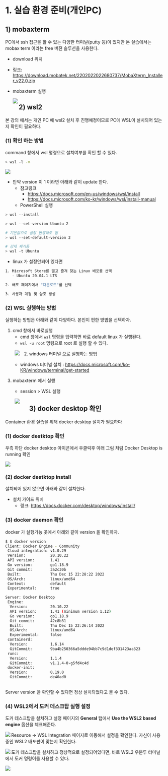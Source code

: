 # 1. 실습 환경 준비(개인PC)


## 1) mobaxterm
PC에서 ssh 접근을 할 수 있는 다양한 터미널(putty 등)이 있지만 본 실습에서는 mobax term 이라는 free 버젼 솔루션을 사용한다.

- download 위치
  
- 링크: https://download.mobatek.net/2202022022680737/MobaXterm_Installer_v22.0.zip
  
- mobaxterm 실행

  <img src="assets\image-20220601194018844.png" align="left">


## 2) wsl2

본 강의 에서는 개인 PC 에 wsl2 설치 후 진행예정이므로 PC에  WSL이 설치되어 있는지 확인이 필요하다.


### (1) 확인 하는 방법

command 창에서 wsl 명령으로 설치여부를 확인 할 수 있다.

```sh
> wsl -l -v 
```

<img src="assets\image-20220601193023175.png">


- 만약 version 이 1 이라면 아래와 같이 update 한다.
  - 참고링크
    - https://docs.microsoft.com/en-us/windows/wsl/install
    - https://docs.microsoft.com/ko-kr/windows/wsl/install-manual
  - PowerShell 실행

```sh
> wsl --install

> wsl --set-version Ubuntu 2

# 기본값으로 설정 변경해도 됨
> wsl --set-default-version 2

# 강제 재기동
> wsl -t Ubuntu

```



- linux 가 설정안되어 있다면

```sh
1. Microsoft Store를 열고 즐겨 찾는 Linux 배포를 선택
   - Ubuntu 20.04.1 LTS

2. 배포 페이지에서 "다운로드"를 선택

3. 사용자 계정 및 암호 생성

```





### (2) WSL 실행하는 방법

실행하는 방법은 아래와 같이 다양하다. 본인이 편한 방법을 선택하자.

1. cmd 창에서 바로실행
   - cmd 창에서 `wsl` 명령을 입력하면 바로 default linux 가 실행된다.
   - `wsl -u root` 명령으로 root 로 실행 할 수 있다.

<img src="assets\image-20220601193219422.png" align="left" style="margin:0 30px">


2. windows 터미널 으로 실행하는 방법
   - windows 터미널 설치 : https://docs.microsoft.com/ko-KR/windows/terminal/get-started
   
3. mobaxterm 에서 실행
   - session > WSL 실행

<img src="assets\image-20220601193859958.png" align="left" style="margin:0 30px">


## 3) docker desktop 확인

Container 환경 실습을 위해 docker desktop 설치가 필요하다

### (1) docker destktop 확인

우측 하단  docker desktop  아이콘에서 우클릭후 아래 그림 처럼 Docker Desktop is running 확인

<img src="assets\image-20220601192354841.png">



### (2) docker destktop install

설치되어 있지 않으면 아래와 같이 설치한다.

- 설치 가이드 위치
  - 링크: https://docs.docker.com/desktop/windows/install/



### (3) docker daemon 확인

docker 가 실행가능 곳에서 아래와 같이 version 을 확인하자.

```sh
$ $ docker version
Client: Docker Engine - Community
 Cloud integration: v1.0.29
 Version:           20.10.22
 API version:       1.41
 Go version:        go1.18.9
 Git commit:        3a2c30b
 Built:             Thu Dec 15 22:28:22 2022
 OS/Arch:           linux/amd64
 Context:           default
 Experimental:      true

Server: Docker Desktop
 Engine:
  Version:          20.10.22
  API version:      1.41 (minimum version 1.12)
  Go version:       go1.18.9
  Git commit:       42c8b31
  Built:            Thu Dec 15 22:26:14 2022
  OS/Arch:          linux/amd64
  Experimental:     false
 containerd:
  Version:          1.6.14
  GitCommit:        9ba4b250366a5ddde94bb7c9d1def331423aa323
 runc:
  Version:          1.1.4
  GitCommit:        v1.1.4-0-g5fd4c4d
 docker-init:
  Version:          0.19.0
  GitCommit:        de40ad0
  
```

Server version 을 확인할 수 있다면 정상 설치되었다고 볼 수 있다.


### (4) WSL2에서 도커 데스크탑 실행 설정

도커 데스크탑을 설치하고 설정 페이지의 **General** 탭에서 **Use the WSL2 based engine** 옵션을 체크해준다.

<img src="assets\cc2fa29ced0170be569fa2babb3f37ce853a4a6edaa393ae7d7e6cf0e734809e.m.png" align="left">

Resource -> WSL Integration 페이지로 이동해서 설정을 확인한다. 자신이 사용중인 WSL2 배포판이 맞는지 확인한다.

<img src="assets\2e6f6b874322977fd2a606fac1628628a42e0e6161aaecae4e0ca5891dda008d.m.png" align="left">

도커 데스크탑을 설치하고 정상적으로 설정되어있다면, 바로 WSL2 우분투 터미널에서 도커 명령어를 사용할 수 있다.

<img src="assets\d0f6a634419019be2cf954e7258932a9ea28afc6a058059f54e659104003fddf.m.png" align="left">